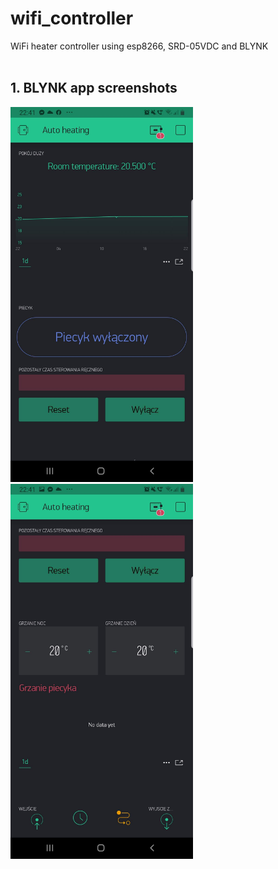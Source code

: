 # wifi_controller
WiFi heater controller using esp8266, SRD-05VDC and BLYNK
</br>
</br>

## 1. BLYNK app screenshots
<img src="/doc/image1.jpg" height="600">
</br>
<img src="/doc/image2.jpg" height="600">

